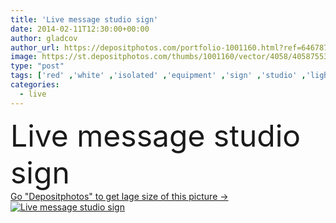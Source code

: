 ```yaml
---
title: 'Live message studio sign'
date: 2014-02-11T12:30:00+00:00
author: gladcov
author_url: https://depositphotos.com/portfolio-1001160.html?ref=64678756
image: https://st.depositphotos.com/thumbs/1001160/vector/4058/40587553/api_thumb_450.jpg?forcejpeg=true
type: "post"
tags: ['red' ,'white' ,'isolated' ,'equipment' ,'sign' ,'studio' ,'light' ,'board' ,'luminous' ,'black' ,'news' ,'message' ,'communication' ,'broadcast' ,'live' ,'music' ,'radio' ,'record' ,'stage' ,'production' ,'media' ,'warning' ,'silence' ,'video' ,'tv' ,'television' ,'luminescent' ]
categories: 
  - live
---
```

<div aling="center">
            <font size="60"> Live message studio sign</font>   
</div>
<div>
    <a href='https://depositphotos.com/40587553/stock-illustration-live-message-studio-sign.html?ref=64678756' target=_blank > Go "Depositphotos" to get lage size of this picture ->
        <img href='https://depositphotos.com/40587553/stock-illustration-live-message-studio-sign.html?ref=64678756' src='https://st.depositphotos.com/1001160/4058/v/950/depositphotos_40587553-stock-illustration-live-message-studio-sign.jpg?forcejpeg=true' alt='Live message studio sign' >
    </a>
</div>
